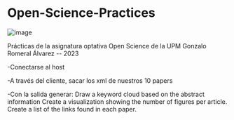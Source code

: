 # Open-Science-Practices
![image](https://user-images.githubusercontent.com/124781506/222091844-566b39ca-c040-47e0-ba10-bda675728ad5.png)

Prácticas de la asignatura optativa Open Science de la UPM
Gonzalo Romeral Álvarez -- 2023


-Conectarse al host

-A través del cliente, sacar los xml de nuestros 10 papers

-Con la salida generar:
Draw a keyword cloud based on the abstract information
Create a visualization showing the number of figures per article.
Create a list of the links found in each paper.
